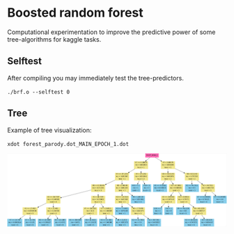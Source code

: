 # Boosted random forest

Computational experimentation to improve the predictive power of some tree-algorithms for kaggle tasks.

## Selftest

After compiling you may immediately test the tree-predictors.

`./brf.o --selftest 0`

## Tree 

Example of tree visualization:

`xdot forest_parody.dot_MAIN_EPOCH_1.dot`

![dot.png](pictures/dot.png)





